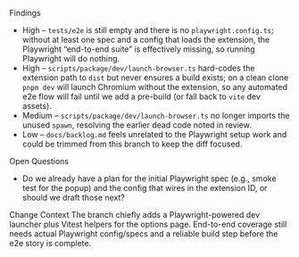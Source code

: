 Findings

- High – `tests/e2e` is still empty and there is no `playwright.config.ts`; without at least one spec and a config that loads the extension, the Playwright “end-to-end suite” is effectively missing, so running Playwright will do nothing.
- High – `scripts/package/dev/launch-browser.ts` hard-codes the extension path to `dist` but never ensures a build exists; on a clean clone `pnpm dev` will launch Chromium without the extension, so any automated e2e flow will fail until we add a pre-build (or fall back to `vite` dev assets).
- Medium – `scripts/package/dev/launch-browser.ts` no longer imports the unused `spawn`, resolving the earlier dead code noted in review.
- Low – `docs/backlog.md` feels unrelated to the Playwright setup work and could be trimmed from this branch to keep the diff focused.

Open Questions

- Do we already have a plan for the initial Playwright spec (e.g., smoke test for the popup) and the config that wires in the extension ID, or should we draft those next?

Change Context
The branch chiefly adds a Playwright-powered dev launcher plus Vitest helpers for the options page. End-to-end coverage still needs actual Playwright config/specs and a reliable build step before the e2e story is complete.
